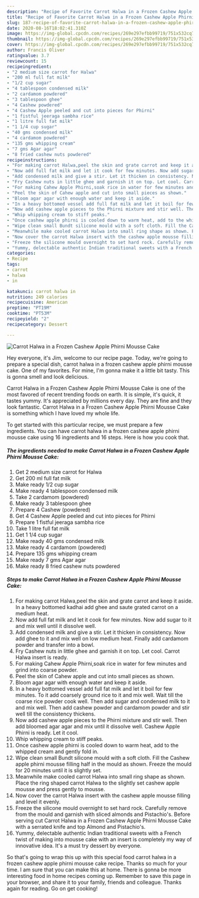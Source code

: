 ```yaml
---
description: "Recipe of Favorite Carrot Halwa in a Frozen Cashew Apple Phirni Mousse Cake"
title: "Recipe of Favorite Carrot Halwa in a Frozen Cashew Apple Phirni Mousse Cake"
slug: 187-recipe-of-favorite-carrot-halwa-in-a-frozen-cashew-apple-phirni-mousse-cake
date: 2020-08-16T18:02:41.310Z
image: https://img-global.cpcdn.com/recipes/269e297efbb99719/751x532cq70/carrot-halwa-in-a-frozen-cashew-apple-phirni-mousse-cake-recipe-main-photo.jpg
thumbnail: https://img-global.cpcdn.com/recipes/269e297efbb99719/751x532cq70/carrot-halwa-in-a-frozen-cashew-apple-phirni-mousse-cake-recipe-main-photo.jpg
cover: https://img-global.cpcdn.com/recipes/269e297efbb99719/751x532cq70/carrot-halwa-in-a-frozen-cashew-apple-phirni-mousse-cake-recipe-main-photo.jpg
author: Francis Oliver
ratingvalue: 3.7
reviewcount: 15
recipeingredient:
- "2 medium size carrot for Halwa"
- "200 ml full fat milk"
- "1/2 cup sugar"
- "4 tablespoon condensed milk"
- "2 cardamom powdered"
- "3 tablespoon ghee"
- "4 Cashew powdered"
- "4 Cashew Apple peeled and cut into pieces for Phirni"
- "1 fistful jeeraga sambha rice"
- "1 litre full fat milk"
- "1 1/4 cup sugar"
- "40 gms condensed milk"
- "4 cardamom powdered"
- "135 gms whipping cream"
- "7 gms Agar agar"
- "8 fried cashew nuts powdered"
recipeinstructions:
- "For making carrot Halwa,peel the skin and grate carrot and keep it aside. In a heavy bottomed kadhai add ghee and saute grated carrot on a medium heat."
- "Now add full fat milk and let it cook for few minutes. Now add sugar to it and mix well until it dissolve well."
- "Add condensed milk and give a stir. Let it thicken in consistency. Now add ghee to it and mix well on low medium heat. Finally add cardamom powder and transfer into a bowl."
- "Fry Cashew nuts in little ghee and garnish it on top. Let cool. Carrot Halwa insert is ready."
- "For making Cahew Apple Phirni,soak rice in water for few minutes and grind into coarse powder."
- "Peel the skin of Cahew apple and cut into small pieces as shown."
- "Bloom agar agar with enough water and keep it aside."
- "In a heavy bottomed vessel add full fat milk and let it boil for few minutes. To it add coarsely ground rice to it and mix well. Wait till the coarse rice powder cook well. Then add sugar and condensed milk to it and mix well. Then add cashew powder and cardamom powder and stir well till the consistency thickens."
- "Now add cashew apple pieces to the Phirni mixture and stir well. Then add bloomed agar agar and mix until it dissolve well. Cashew Apple Phirni is ready. Let it cool."
- "Whip whipping cream to stiff peaks."
- "Once cashew apple phirni is cooled down to warm heat, add to the whipped cream and gently fold in."
- "Wipe clean small Bundt silicone mould with a soft cloth. Fill the Cashew apple phirni mousse filling half in the mould as shown. Freeze the mould for 20 minutes until it is slightly set."
- "Meanwhile make cooled carrot Halwa into small ring shape as shown. Place the ring shaped carrot Halwa to the slightly set cashew apple mousse and press gently to mousse."
- "Now cover the carrot Halwa insert with the cashew apple mousse filling and level it evenly."
- "Freeze the silicone mould overnight to set hard rock. Carefully remove from the mould and garnish with sliced almonds and Pistachio&#39;s. Before serving cut Carrot Halwa in a Frozen Cashew Apple Phirni Mousse Cake with a serrated knife and top Almond and Pistachio&#39;s."
- "Yummy, delectable authentic Indian traditional sweets with a French twist of making into mousse cake with an insert is completely my way of innovative idea. It&#39;s a must try dessert by everyone."
categories:
- Recipe
tags:
- carrot
- halwa
- in

katakunci: carrot halwa in 
nutrition: 249 calories
recipecuisine: American
preptime: "PT19M"
cooktime: "PT53M"
recipeyield: "2"
recipecategory: Dessert

---
```



![Carrot Halwa in a Frozen Cashew Apple Phirni Mousse Cake](https://img-global.cpcdn.com/recipes/269e297efbb99719/751x532cq70/carrot-halwa-in-a-frozen-cashew-apple-phirni-mousse-cake-recipe-main-photo.jpg)

Hey everyone, it's Jim, welcome to our recipe page. Today, we're going to prepare a special dish, carrot halwa in a frozen cashew apple phirni mousse cake. One of my favorites. For mine, I'm gonna make it a little bit tasty. This is gonna smell and look delicious.



Carrot Halwa in a Frozen Cashew Apple Phirni Mousse Cake is one of the most favored of recent trending foods on earth. It is simple, it's quick, it tastes yummy. It's appreciated by millions every day. They are fine and they look fantastic. Carrot Halwa in a Frozen Cashew Apple Phirni Mousse Cake is something which I have loved my whole life.


To get started with this particular recipe, we must prepare a few ingredients. You can have carrot halwa in a frozen cashew apple phirni mousse cake using 16 ingredients and 16 steps. Here is how you cook that.

<!--inarticleads1-->

##### The ingredients needed to make Carrot Halwa in a Frozen Cashew Apple Phirni Mousse Cake:

1. Get 2 medium size carrot for Halwa
1. Get 200 ml full fat milk
1. Make ready 1/2 cup sugar
1. Make ready 4 tablespoon condensed milk
1. Take 2 cardamom (powdered)
1. Make ready 3 tablespoon ghee
1. Prepare 4 Cashew (powdered)
1. Get 4 Cashew Apple peeled and cut into pieces for Phirni
1. Prepare 1 fistful jeeraga sambha rice
1. Take 1 litre full fat milk
1. Get 1 1/4 cup sugar
1. Make ready 40 gms condensed milk
1. Make ready 4 cardamom (powdered)
1. Prepare 135 gms whipping cream
1. Make ready 7 gms Agar agar
1. Make ready 8 fried cashew nuts powdered




<!--inarticleads2-->

##### Steps to make Carrot Halwa in a Frozen Cashew Apple Phirni Mousse Cake:

1. For making carrot Halwa,peel the skin and grate carrot and keep it aside. In a heavy bottomed kadhai add ghee and saute grated carrot on a medium heat.
1. Now add full fat milk and let it cook for few minutes. Now add sugar to it and mix well until it dissolve well.
1. Add condensed milk and give a stir. Let it thicken in consistency. Now add ghee to it and mix well on low medium heat. Finally add cardamom powder and transfer into a bowl.
1. Fry Cashew nuts in little ghee and garnish it on top. Let cool. Carrot Halwa insert is ready.
1. For making Cahew Apple Phirni,soak rice in water for few minutes and grind into coarse powder.
1. Peel the skin of Cahew apple and cut into small pieces as shown.
1. Bloom agar agar with enough water and keep it aside.
1. In a heavy bottomed vessel add full fat milk and let it boil for few minutes. To it add coarsely ground rice to it and mix well. Wait till the coarse rice powder cook well. Then add sugar and condensed milk to it and mix well. Then add cashew powder and cardamom powder and stir well till the consistency thickens.
1. Now add cashew apple pieces to the Phirni mixture and stir well. Then add bloomed agar agar and mix until it dissolve well. Cashew Apple Phirni is ready. Let it cool.
1. Whip whipping cream to stiff peaks.
1. Once cashew apple phirni is cooled down to warm heat, add to the whipped cream and gently fold in.
1. Wipe clean small Bundt silicone mould with a soft cloth. Fill the Cashew apple phirni mousse filling half in the mould as shown. Freeze the mould for 20 minutes until it is slightly set.
1. Meanwhile make cooled carrot Halwa into small ring shape as shown. Place the ring shaped carrot Halwa to the slightly set cashew apple mousse and press gently to mousse.
1. Now cover the carrot Halwa insert with the cashew apple mousse filling and level it evenly.
1. Freeze the silicone mould overnight to set hard rock. Carefully remove from the mould and garnish with sliced almonds and Pistachio&#39;s. Before serving cut Carrot Halwa in a Frozen Cashew Apple Phirni Mousse Cake with a serrated knife and top Almond and Pistachio&#39;s.
1. Yummy, delectable authentic Indian traditional sweets with a French twist of making into mousse cake with an insert is completely my way of innovative idea. It&#39;s a must try dessert by everyone.




So that's going to wrap this up with this special food carrot halwa in a frozen cashew apple phirni mousse cake recipe. Thanks so much for your time. I am sure that you can make this at home. There is gonna be more interesting food in home recipes coming up. Remember to save this page in your browser, and share it to your family, friends and colleague. Thanks again for reading. Go on get cooking!
